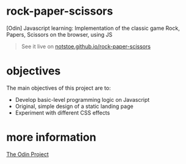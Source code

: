 # rock-paper-scissors
[Odin] Javascript learning: Implementation of the classic game Rock, Papers, Scissors on the browser, using JS

> See it live on [notstoe.github.io/rock-paper-scissors](https://notstoe.github.io/rock-paper-scissors/)

# objectives
The main objectives of this project are to:
- Develop basic-level programming logic on Javascript
- Original, simple design of a static landing page
- Experiment with different CSS effects

# more information
[The Odin Project](https://www.theodinproject.com/courses/web-development-101/lessons/rock-paper-scissors)

